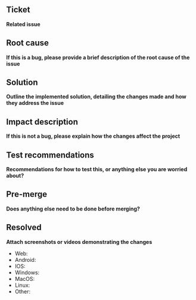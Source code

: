 ## Ticket
**Related issue**

## Root cause
**If this is a bug, please provide a brief description of the root cause of the issue**

## Solution
**Outline the implemented solution, detailing the changes made and how they address the issue**

## Impact description
**If this is not a bug, please explain how the changes affect the project**

## Test recommendations
**Recommendations for how to test this, or anything else you are worried about?**

## Pre-merge
**Does anything else need to be done before merging?**

## Resolved
**Attach screenshots or videos demonstrating the changes**
- Web:
- Android:
- IOS:
- Windows:
- MacOS:
- Linux:
- Other: